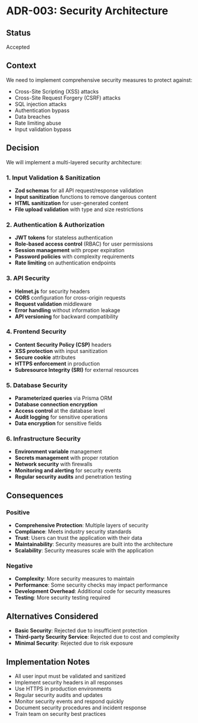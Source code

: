 # ADR-003: Security Architecture

## Status
Accepted

## Context
We need to implement comprehensive security measures to protect against:
- Cross-Site Scripting (XSS) attacks
- Cross-Site Request Forgery (CSRF) attacks
- SQL injection attacks
- Authentication bypass
- Data breaches
- Rate limiting abuse
- Input validation bypass

## Decision
We will implement a multi-layered security architecture:

### 1. Input Validation & Sanitization
- **Zod schemas** for all API request/response validation
- **Input sanitization** functions to remove dangerous content
- **HTML sanitization** for user-generated content
- **File upload validation** with type and size restrictions

### 2. Authentication & Authorization
- **JWT tokens** for stateless authentication
- **Role-based access control** (RBAC) for user permissions
- **Session management** with proper expiration
- **Password policies** with complexity requirements
- **Rate limiting** on authentication endpoints

### 3. API Security
- **Helmet.js** for security headers
- **CORS** configuration for cross-origin requests
- **Request validation** middleware
- **Error handling** without information leakage
- **API versioning** for backward compatibility

### 4. Frontend Security
- **Content Security Policy (CSP)** headers
- **XSS protection** with input sanitization
- **Secure cookie** attributes
- **HTTPS enforcement** in production
- **Subresource Integrity (SRI)** for external resources

### 5. Database Security
- **Parameterized queries** via Prisma ORM
- **Database connection encryption**
- **Access control** at the database level
- **Audit logging** for sensitive operations
- **Data encryption** for sensitive fields

### 6. Infrastructure Security
- **Environment variable** management
- **Secrets management** with proper rotation
- **Network security** with firewalls
- **Monitoring and alerting** for security events
- **Regular security audits** and penetration testing

## Consequences

### Positive
- **Comprehensive Protection**: Multiple layers of security
- **Compliance**: Meets industry security standards
- **Trust**: Users can trust the application with their data
- **Maintainability**: Security measures are built into the architecture
- **Scalability**: Security measures scale with the application

### Negative
- **Complexity**: More security measures to maintain
- **Performance**: Some security checks may impact performance
- **Development Overhead**: Additional code for security measures
- **Testing**: More security testing required

## Alternatives Considered
- **Basic Security**: Rejected due to insufficient protection
- **Third-party Security Service**: Rejected due to cost and complexity
- **Minimal Security**: Rejected due to risk exposure

## Implementation Notes
- All user input must be validated and sanitized
- Implement security headers in all responses
- Use HTTPS in production environments
- Regular security audits and updates
- Monitor security events and respond quickly
- Document security procedures and incident response
- Train team on security best practices
